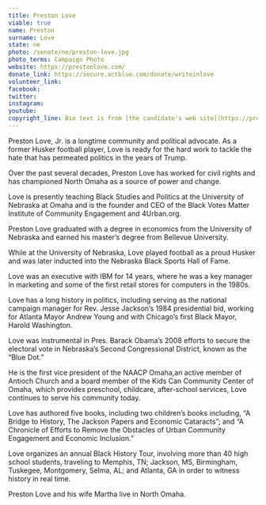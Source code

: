 ```yaml
---
title: Preston Love
viable: true
name: Preston
surname: Love
state: ne
photo: /senate/ne/preston-love.jpg
photo_terms: Campaign Photo
website: https://prestonlove.com/
donate_link: https://secure.actblue.com/donate/writeinlove
volunteer_link: 
facebook: 
twitter: 
instagram: 
youtube: 
copyright_line: Bio text is from [the candidate's web site](https://prestonlove.com/about-preston/) and may be &copy; the Nebraska Democratic Party.
---
```

Preston Love, Jr. is a longtime community and political advocate. As a former Husker football player, Love is ready for the hard work to tackle the hate that has permeated politics in the years of Trump.

Over the past several decades, Preston Love has worked for civil rights and has championed North Omaha as a source of power and change.

Love is presently teaching Black Studies and Politics at the University of Nebraska at Omaha and is the founder and CEO of the Black Votes Matter Institute of Community Engagement and 4Urban.org.

Preston Love graduated with a degree in economics from the University of Nebraska and earned his master’s degree from Bellevue University.

While at the University of Nebraska, Love played football as a proud Husker and was later inducted into the Nebraska Black Sports Hall of Fame.

Love was an executive with IBM for 14 years, where he was a key manager in marketing and some of the first retail stores for computers in the 1980s.

Love has a long history in politics, including serving as the national campaign manager for Rev. Jesse Jackson’s 1984 presidential bid, working for Atlanta Mayor Andrew Young and with Chicago’s first Black Mayor, Harold Washington.

Love was instrumental in Pres. Barack Obama’s 2008 efforts to secure the electoral vote in Nebraska’s Second Congressional District, known as the “Blue Dot.”

He is the first vice president of the NAACP Omaha,an active member of Antioch Church and a board member of the Kids Can Community Center of Omaha, which provides preschool, childcare, after-school services, Love continues to serve his community today.

Love has authored five books, including two children’s books including, “A Bridge to History, The Jackson Papers and Economic Cataracts”;  and “A Chronicle of Efforts to Remove the Obstacles of Urban Community Engagement and Economic Inclusion.”

Love organizes an annual Black History Tour, involving more than 40 high school students, traveling to Memphis, TN; Jackson, MS, Birmingham, Tuskegee, Montgomery, Selma, AL; and Atlanta, GA in order to witness history in real time.

Preston Love and his wife Martha live in North Omaha.